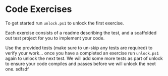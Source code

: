 Code Exercises
============================

To get started run `unlock.ps1` to unlock the first exercise.

Each exercise consists of a readme describing the test, and a scaffolded out test project for you to implement your code.

Use the provided tests (make sure to un-skip any tests are required) to verify your work... once you have a completed an exercise run `unlock.ps1` again to unlock the next test. We will add some more tests as part of unlock to ensure your code compiles and passes before we will unlock the next one.
sdfsdf
